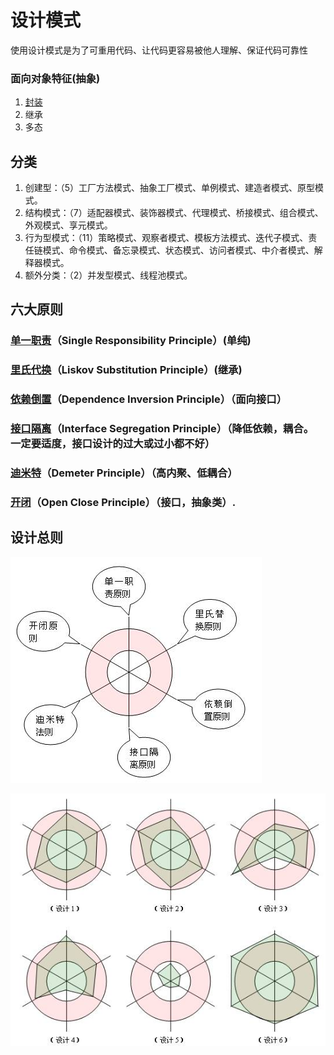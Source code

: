 设计模式
====
使用设计模式是为了可重用代码、让代码更容易被他人理解、保证代码可靠性
### 面向对象特征(抽象)

1. [封装](principle/closure)
1. 继承
1. 多态

## 分类
1. 创建型：（5）工厂方法模式、抽象工厂模式、单例模式、建造者模式、原型模式。
1. 结构模式：（7）适配器模式、装饰器模式、代理模式、桥接模式、组合模式、外观模式、享元模式。
1. 行为型模式：（11）策略模式、观察者模式、模板方法模式、迭代子模式、责任链模式、命令模式、备忘录模式、状态模式、访问者模式、中介者模式、解释器模式。
1. 额外分类：（2）并发型模式、线程池模式。


## 六大原则

### [单一职责](principle/single-responsibility-principle/)（Single Responsibility Principle）(单纯)


### [里氏代换](principle/liskov-substitution-principle/)（Liskov Substitution Principle）(继承)


### [依赖倒置](principle/dependence-inversion-principle/)（Dependence Inversion Principle）（面向接口）



### [接口隔离](principle/interface-segregation-principle/)（Interface Segregation Principle）（降低依赖，耦合。 一定要适度，接口设计的过大或过小都不好）

### [迪米特](principle/demeter-principle/)（Demeter Principle）（高内聚、低耦合）


### [开闭](principle/open-close-priciple/)（Open Close Principle）（接口，抽象类）.


## 设计总则

![alt text](images/1.jpg '')

![alt text](images/2.jpg '')
